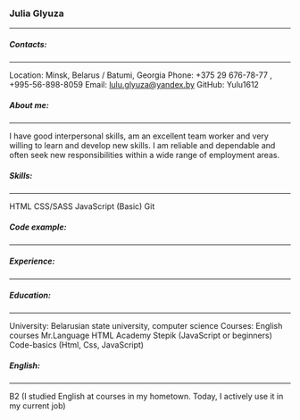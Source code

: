 ### Julia Glyuza
******
##### Contacts:
*****
Location: Minsk, Belarus / Batumi, Georgia
Phone: +375 29 676-78-77 , +995-56-898-8059
Email: lulu.glyuza@yandex.by
GitHub: Yulu1612
##### About me:
******
I have good interpersonal skills, am an excellent team worker and very willing to learn and develop new skills.
I am reliable and dependable and often seek new responsibilities within a wide range of employment areas.
##### Skills:
******
 HTML
 CSS/SASS
 JavaScript (Basic)
 Git
##### Code example:
******

##### Experience:
******
##### Education:
******
University: Belarusian state university, computer science
Courses: 
 English courses Mr.Language
 HTML Academy
 Stepik (JavaScript or beginners)
 Code-basics (Html, Css, JavaScript)
##### English:
******
B2 (I studied English at courses in my hometown. Today, I actively use it in my current job)

